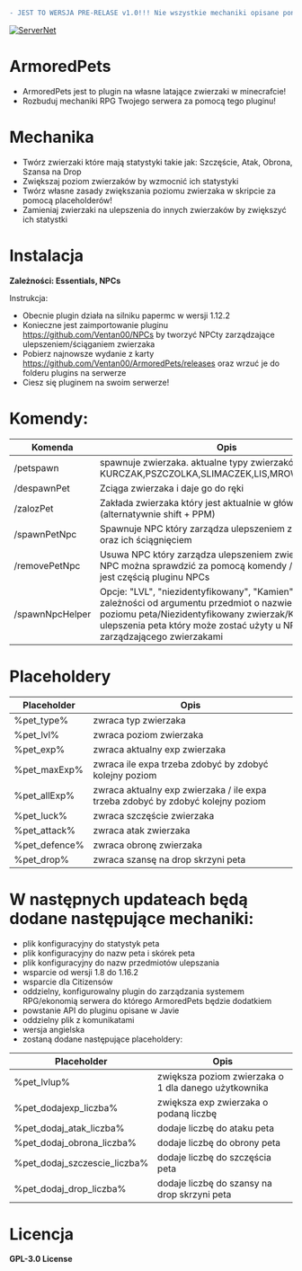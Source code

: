
```diff
- JEST TO WERSJA PRE-RELASE v1.0!!! Nie wszystkie mechaniki opisane poniżej działają!!!!
```

[![ServerNet](https://i.imgur.com/EwBly0J.png)](https://servernet.pl/)
# ArmoredPets

- ArmoredPets jest to plugin na własne latające zwierzaki w minecrafcie!
- Rozbuduj mechaniki RPG Twojego serwera za pomocą tego pluginu!

# Mechanika

- Twórz zwierzaki które mają statystyki takie jak: Szczęście, Atak, Obrona, Szansa na Drop
- Zwiększaj poziom zwierzaków by wzmocnić ich statystyki
- Twórz własne zasady zwiększania poziomu zwierzaka w skripcie za pomocą placeholderów!
- Zamieniaj zwierzaki na ulepszenia do innych zwierzaków by zwiększyć ich statystki

# Instalacja
**Zależności:
Essentials, NPCs**

Instrukcja:
- Obecnie plugin działa na silniku papermc w wersji 1.12.2
- Konieczne jest zaimportowanie pluginu https://github.com/Ventan00/NPCs by tworzyć NPCty zarządzające ulepszeniem/ściąganiem zwierzaka
- Pobierz najnowsze wydanie z karty https://github.com/Ventan00/ArmoredPets/releases oraz wrzuć je do folderu plugins na serwerze
- Ciesz się pluginem na swoim serwerze!

# Komendy:
| Komenda | Opis | Permisje |
| ------ | ------ | ------ |
| /petspawn | spawnuje zwierzaka. aktualne typy zwierzaków: KURCZAK,PSZCZOLKA,SLIMACZEK,LIS,MROWKA,PTASZEK | armoredpets.spawn |
| /despawnPet | Zciąga zwierzaka i daje go do ręki | brak |
| /zalozPet | Zakłada zwierzaka który jest aktualnie w głównej ręce (alternatywnie shift + PPM) | brak |
| /spawnPetNpc | Spawnuje NPC który zarządza ulepszeniem zwierzaków oraz ich ściągnięciem | armoredpets.spawnNPC |
| /removePetNpc | Usuwa NPC który zarządza ulepszeniem zwierzaków. ID NPC można sprawdzić za pomocą komendy /npc info która jest częścią pluginu NPCs | armoredpets.spawnNPC |
| /spawnNpcHelper | Opcje: "LVL", "niezidentyfikowany", "Kamien". Spawnuje w zależności od argumentu przedmiot o nazwie Kamień poziomu peta/Niezidentyfikowany zwierzak/Kamień ulepszenia peta który może zostać użyty u NPC zarządzającego zwierzakami | armoredpets.spawnhelper |

# Placeholdery
| Placeholder | Opis |
| ------ | ------ |
| %pet_type% | zwraca typ zwierzaka |
| %pet_lvl% | zwraca poziom zwierzaka  |
| %pet_exp% | zwraca aktualny exp zwierzaka |
| %pet_maxExp% | zwraca ile expa trzeba zdobyć by zdobyć kolejny poziom |
| %pet_allExp% | zwraca aktualny exp zwierzaka / ile expa trzeba zdobyć by zdobyć kolejny poziom |
| %pet_luck% | zwraca szczęście zwierzaka |
| %pet_attack% | zwraca atak zwierzaka |
| %pet_defence% | zwraca obronę zwierzaka |
| %pet_drop% | zwraca szansę na drop skrzyni peta |

# W następnych updateach będą dodane następujące mechaniki:
- plik konfiguracyjny do statystyk peta
- plik konfiguracyjny do nazw peta i skórek peta
- plik konfiguracyjny do nazw przedmiotów ulepszania
- wsparcie od wersji 1.8 do 1.16.2
- wsparcie dla Citizensów
- oddzielny, konfigurowalny plugin do zarządzania systemem RPG/ekonomią serwera do którego ArmoredPets będzie dodatkiem
- powstanie API do pluginu opisane w Javie
- oddzielny plik z komunikatami
- wersja angielska
- zostaną dodane następujące placeholdery: 

| Placeholder | Opis |
| ------ | ------ |
| %pet_lvlup% | zwiększa poziom zwierzaka o 1 dla danego użytkownika |
| %pet_dodajexp_liczba% | zwiększa exp zwierzaka o podaną liczbę |
| %pet_dodaj_atak_liczba% | dodaje liczbę do ataku peta |
| %pet_dodaj_obrona_liczba% | dodaje liczbę do obrony peta |
| %pet_dodaj_szczescie_liczba% | dodaje liczbę do szczęścia peta |
| %pet_dodaj_drop_liczba% | dodaje liczbę do szansy na drop skrzyni peta |


# Licencja

 **GPL-3.0 License**

